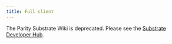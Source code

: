 ```yaml
---
title: Full client
---
```


The Parity Substrate Wiki is deprecated. Please see the [Substrate Developer Hub](https://substrate.dev/).
